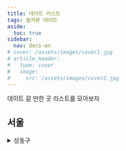 ```yaml
---
title: 데이트 리스트
tags: 놀자판 데이트
aside:
  toc: true
sidebar:
  nav: docs-en
# cover: /assets/images/cover1.jpg
# article_header:
#   type: cover
#   image:
#     src: /assets/images/cover2.jpg
---
```


데이트 갈 만한 곳 리스트를 모아보자

<!-- more -->

## 서울
<details>
<summary>성동구</summary>
<div markdown="1">
<!-- markdown 위/아래 한칸 공백 두어야 함 -->
<!-- https://inasie.github.io/it일반/마크다운-expander-control/ -->

```
성수동 소품 샵 : 성수역 3/4번 출구 앞 수제화거리, 카페거리
```

</div>
</details>
